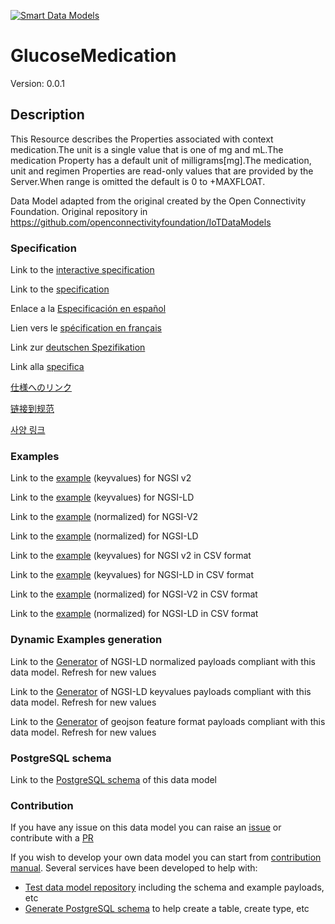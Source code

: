 [![Smart Data Models](https://smartdatamodels.org/wp-content/uploads/2022/01/SmartDataModels_logo.png "Logo")](https://smartdatamodels.org)
# GlucoseMedication
Version: 0.0.1

## Description 

This Resource describes the Properties associated with context medication.The unit is a single value that is one of mg and mL.The medication Property has a default unit of milligrams[mg].The medication, unit and regimen Properties are read-only values that are provided by the Server.When range is omitted the default is 0 to +MAXFLOAT.

Data Model adapted from the original created by the Open Connectivity Foundation. Original repository in https://github.com/openconnectivityfoundation/IoTDataModels
### Specification

Link to the [interactive specification](https://swagger.lab.fiware.org/?url=https://smart-data-models.github.io/dataModel.OCF/GlucoseMedication/swagger.yaml)

Link to the [specification](https://github.com/smart-data-models/dataModel.OCF/blob/master/GlucoseMedication/doc/spec.md)

Enlace a la [Especificación en español](https://github.com/smart-data-models/dataModel.OCF/blob/master/GlucoseMedication/doc/spec_ES.md)

Lien vers le [spécification en français](https://github.com/smart-data-models/dataModel.OCF/blob/master/GlucoseMedication/doc/spec_FR.md)

Link zur [deutschen Spezifikation](https://github.com/smart-data-models/dataModel.OCF/blob/master/GlucoseMedication/doc/spec_DE.md)

Link alla [specifica](https://github.com/smart-data-models/dataModel.OCF/blob/master/GlucoseMedication/doc/spec_IT.md)

[仕様へのリンク](https://github.com/smart-data-models/dataModel.OCF/blob/master/GlucoseMedication/doc/spec_JA.md)

[链接到规范](https://github.com/smart-data-models/dataModel.OCF/blob/master/GlucoseMedication/doc/spec_ZH.md)

[사양 링크](https://github.com/smart-data-models/dataModel.OCF/blob/master/GlucoseMedication/doc/spec_KO.md)
### Examples

Link to the [example](https://smart-data-models.github.io/dataModel.OCF/GlucoseMedication/examples/example.json) (keyvalues) for NGSI v2

Link to the [example](https://smart-data-models.github.io/dataModel.OCF/GlucoseMedication/examples/example.jsonld) (keyvalues) for NGSI-LD

Link to the [example](https://smart-data-models.github.io/dataModel.OCF/GlucoseMedication/examples/example-normalized.json) (normalized) for NGSI-V2

Link to the [example](https://smart-data-models.github.io/dataModel.OCF/GlucoseMedication/examples/example-normalized.jsonld) (normalized) for NGSI-LD

Link to the [example](https://github.com/smart-data-models/dataModel.OCF/blob/master/GlucoseMedication/examples/example.json.csv) (keyvalues) for NGSI v2 in CSV format

Link to the [example](https://github.com/smart-data-models/dataModel.OCF/blob/master/GlucoseMedication/examples/example.jsonld.csv) (keyvalues) for NGSI-LD in CSV format

Link to the [example](https://github.com/smart-data-models/dataModel.OCF/blob/master/GlucoseMedication/examples/example-normalized.json.csv) (normalized) for NGSI-V2 in CSV format

Link to the [example](https://github.com/smart-data-models/dataModel.OCF/blob/master/GlucoseMedication/examples/example-normalized.jsonld.csv) (normalized) for NGSI-LD in CSV format
### Dynamic Examples generation

Link to the [Generator](https://smartdatamodels.org/extra/ngsi-ld_generator.php?schemaUrl=https://raw.githubusercontent.com/smart-data-models/dataModel.OCF/master/GlucoseMedication/schema.json&email=info@smartdatamodels.org) of NGSI-LD normalized payloads compliant with this data model. Refresh for new values

Link to the [Generator](https://smartdatamodels.org/extra/ngsi-ld_generator_keyvalues.php?schemaUrl=https://raw.githubusercontent.com/smart-data-models/dataModel.OCF/master/GlucoseMedication/schema.json&email=info@smartdatamodels.org) of NGSI-LD keyvalues payloads compliant with this data model. Refresh for new values

Link to the [Generator](https://smartdatamodels.org/extra/geojson_features_generator.php?schemaUrl=https://raw.githubusercontent.com/smart-data-models/dataModel.OCF/master/GlucoseMedication/schema.json&email=info@smartdatamodels.org) of geojson feature format payloads compliant with this data model. Refresh for new values
### PostgreSQL schema

Link to the [PostgreSQL schema](https://github.com/smart-data-models/dataModel.OCF/blob/master/GlucoseMedication/schema.sql) of this data model
### Contribution

 If you have any issue on this data model you can raise an [issue](https://github.com/smart-data-models/dataModel.OCF/issues)  or contribute with a [PR](https://github.com/smart-data-models/dataModel.OCF/pulls)

 If you wish to develop your own data model you can start from [contribution manual](https://bit.ly/contribution_manual). Several services have been developed to help with: 
 - [Test data model repository](https://smartdatamodels.org/index.php/data-models-contribution-api/) including the schema and example payloads, etc
 - [Generate PostgreSQL schema](https://smartdatamodels.org/index.php/sql-service/) to help create a table, create type, etc
